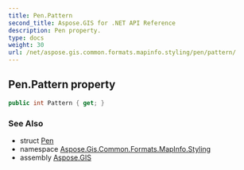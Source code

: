 ```yaml
---
title: Pen.Pattern
second_title: Aspose.GIS for .NET API Reference
description: Pen property. 
type: docs
weight: 30
url: /net/aspose.gis.common.formats.mapinfo.styling/pen/pattern/
---
```

## Pen.Pattern property

```csharp
public int Pattern { get; }
```

### See Also

* struct [Pen](../)
* namespace [Aspose.Gis.Common.Formats.MapInfo.Styling](../../pen/)
* assembly [Aspose.GIS](../../../)


